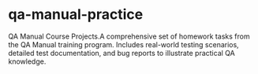 # qa-manual-practice
QA Manual Course Projects.A comprehensive set of homework tasks from the QA Manual training program. Includes real-world testing scenarios, detailed test documentation, and bug reports to illustrate practical QA knowledge.
